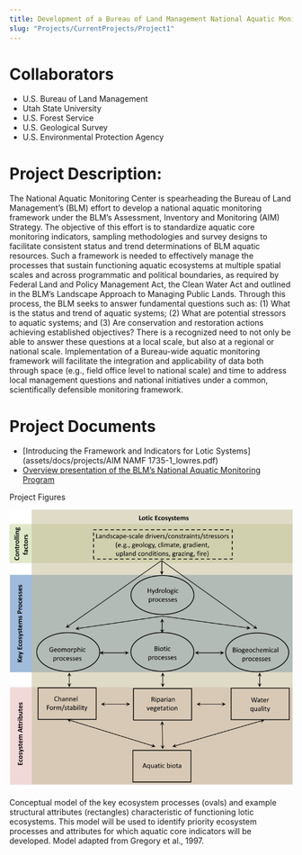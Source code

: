 ```yaml
---
title: Development of a Bureau of Land Management National Aquatic Monitoring Framework
slug: "Projects/CurrentProjects/Project1"
---
```


# Collaborators

- U.S. Bureau of Land Management
- Utah State University
- U.S. Forest Service
- U.S. Geological Survey
- U.S. Environmental Protection Agency

# Project Description:

The National Aquatic Monitoring Center is spearheading the Bureau of Land Management’s (BLM) effort to develop a national aquatic monitoring framework under the BLM’s Assessment, Inventory and Monitoring (AIM) Strategy. The objective of this effort is to standardize aquatic core monitoring indicators, sampling methodologies and survey designs to facilitate consistent status and trend determinations of BLM aquatic resources. Such a framework is needed to effectively manage the processes that sustain functioning aquatic ecosystems at multiple spatial scales and across programmatic and political boundaries, as required by Federal Land and Policy Management Act, the Clean Water Act and outlined in the BLM’s Landscape Approach to Managing Public Lands. Through this process, the BLM seeks to answer fundamental questions such as: (1) What is the status and trend of aquatic systems; (2) What are potential stressors to aquatic systems; and (3) Are conservation and restoration actions achieving established objectives? There is a recognized need to not only be able to answer these questions at a local scale, but also at a regional or national scale. Implementation of a Bureau-wide aquatic monitoring framework will facilitate the integration and applicability of data both through space (e.g., field office level to national scale) and time to address local management questions and national initiatives under a common, scientifically defensible monitoring framework.

# Project Documents

- [Introducing the Framework and Indicators for Lotic Systems](assets/docs/projects/AIM NAMF 1735-1_lowres.pdf)
- [Overview presentation of the BLM’s National Aquatic Monitoring Program](assets/docs/projects/ACI_Fisheries_SWA_Riparian_Briefing_21May2012.pdf)


Project Figures

![Concept](images/projects/blm_monitoring.png)

Conceptual model of the key ecosystem processes (ovals) and example structural attributes (rectangles) characteristic of functioning lotic ecosystems. This model will be used to identify priority ecosystem processes and attributes for which aquatic core indicators will be developed. Model adapted from Gregory et al., 1997.